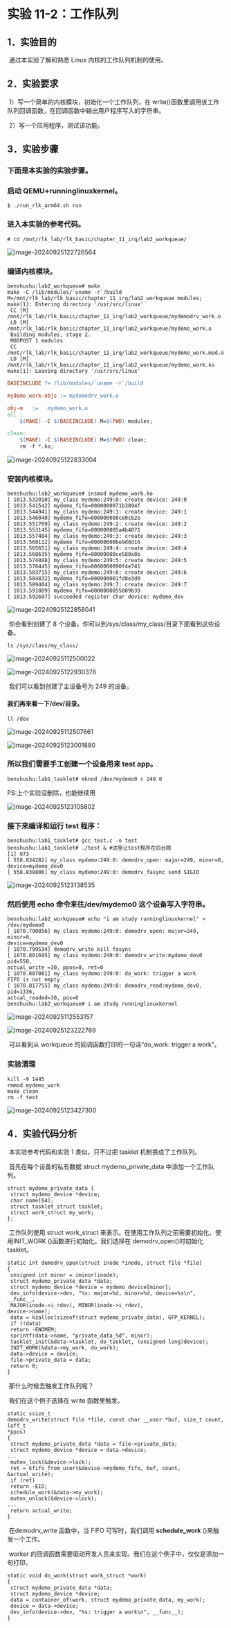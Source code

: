 # 实验 11-2：工作队列

## 1．实验目的

​		通过本实验了解和熟悉 Linux 内核的工作队列机制的使用。

## 2．实验要求

​		1）写一个简单的内核模块，初始化一个工作队列，在 write()函数里调用该工作队列回调函数，在回调函数中输出用户程序写入的字符串。

​		2）写一个应用程序，测试该功能。

## 3．实验步骤

### 下面是本实验的实验步骤。

### 启动 QEMU+runninglinuxkernel。

```
$ ./run_rlk_arm64.sh run
```

### 进入本实验的参考代码。

```
# cd /mnt/rlk_lab/rlk_basic/chapter_11_irq/lab2_workqueue/
```

![image-20240925122726564](image/image-20240925122726564.png)

### 编译内核模块。

```shell
benshushu:lab2_workqueue# make
make -C /lib/modules/`uname -r`/build 
M=/mnt/rlk_lab/rlk_basic/chapter_11_irq/lab2_workqueue modules;
make[1]: Entering directory '/usr/src/linux'
 CC [M] 
/mnt/rlk_lab/rlk_basic/chapter_11_irq/lab2_workqueue/mydemodrv_work.o
 LD [M] /mnt/rlk_lab/rlk_basic/chapter_11_irq/lab2_workqueue/mydemo_work.o
 Building modules, stage 2.
 MODPOST 1 modules
 CC 
/mnt/rlk_lab/rlk_basic/chapter_11_irq/lab2_workqueue/mydemo_work.mod.o
 LD [M] /mnt/rlk_lab/rlk_basic/chapter_11_irq/lab2_workqueue/mydemo_work.ko
make[1]: Leaving directory '/usr/src/linux'
```

```makefile
BASEINCLUDE ?= /lib/modules/`uname -r`/build

mydemo_work-objs := mydemodrv_work.o 

obj-m	:=   mydemo_work.o
all : 
	$(MAKE) -C $(BASEINCLUDE) M=$(PWD) modules;

clean:
	$(MAKE) -C $(BASEINCLUDE) M=$(PWD) clean;
	rm -f *.ko;
```

![image-20240925122833004](image/image-20240925122833004.png)



### 安装内核模块。

```
benshushu:lab2_workqueue# insmod mydemo_work.ko 
[ 1013.532010] my_class mydemo:249:0: create device: 249:0
[ 1013.541542] mydemo_fifo=0000000071b3894f
[ 1013.544941] my_class mydemo:249:1: create device: 249:1
[ 1013.546040] mydemo_fifo=000000008ce0c62e
[ 1013.551769] my_class mydemo:249:2: create device: 249:2
[ 1013.553145] mydemo_fifo=000000005a4b4071
[ 1013.557484] my_class mydemo:249:3: create device: 249:3
[ 1013.560112] mydemo_fifo=00000000be9d0d16
[ 1013.565651] my_class mydemo:249:4: create device: 249:4
[ 1013.568635] mydemo_fifo=00000000ce580a8b
[ 1013.574888] my_class mydemo:249:5: create device: 249:5
[ 1013.576445] mydemo_fifo=0000000090f4e741
[ 1013.583715] my_class mydemo:249:6: create device: 249:6
[ 1013.584832] mydemo_fifo=000000001fd8e3d0
[ 1013.589404] my_class mydemo:249:7: create device: 249:7
[ 1013.591889] mydemo_fifo=0000000055809b39
[ 1013.592697] succeeded register char device: mydemo_dev
```

![image-20240925122858041](image/image-20240925122858041.png)

​		你会看到创建了 8 个设备。你可以到/sys/class/my_class/目录下面看到这些设备。

```
ls /sys/class/my_class/
```

![image-20240925112500022](image/image-20240925112500022.png)

![image-20240925122930378](image/image-20240925122930378.png)

​		我们可以看到创建了主设备号为 249 的设备。

#### 		我们再来看一下/dev/目录。

```
ll /dev
```

![image-20240925112507661](image/image-20240925112507661.png)

![image-20240925123001880](image/image-20240925123001880.png)

### 		所以我们需要手工创建一个设备用来 test app。

```
benshushu:lab1_tasklet# mknod /dev/mydemo0 c 249 0
```

PS:上个实验没删除，也能继续用

![image-20240925123105802](image/image-20240925123105802.png)

### 接下来编译和运行 test 程序：

```shell
benshushu:lab1_tasklet# gcc test.c -o test
benshushu:lab1_tasklet# ./test & #这里让test程序在后台跑
[1] 973
[ 558.834282] my_class mydemo:249:0: demodrv_open: major=249, minor=0, 
device=mydemo_dev0
[ 558.838806] my_class mydemo:249:0: demodrv_fasync send SIGIO
```

![image-20240925123138535](image/image-20240925123138535.png)

### 然后使用 echo 命令来往/dev/mydemo0 这个设备写入字符串。

```shell
benshushu:lab2_workqueue# echo "i am study runninglinuxkernel" > /dev/mydemo0
[ 1070.790856] my_class mydemo:249:0: demodrv_open: major=249, minor=0, 
device=mydemo_dev0
[ 1070.799534] demodrv_write kill fasync
[ 1070.801695] my_class mydemo:249:0: demodrv_write:mydemo_dev0 pid=550, 
actual_write =30, ppos=0, ret=0
[ 1070.807081] my_class mydemo:249:0: do_work: trigger a work
FIFO is not empty
[ 1070.817755] my_class mydemo:249:0: demodrv_read:mydemo_dev0, pid=1336, 
actual_readed=30, pos=0
benshushu:lab2_workqueue# i am study runninglinuxkernel
```

![image-20240925112553157](image/image-20240925112553157.png)

![image-20240925123222769](image/image-20240925123222769.png)

​		可以看到从 workqueue 的回调函数打印的一句话“do_work: trigger a work”。

### 实验清理

```
kill -9 1445
rmmod mydemo_work
make clean
rm -f test
```

![image-20240925123427300](image/image-20240925123427300.png)

## 4．实验代码分析

​		本实验参考代码和实验 1 类似，只不过把 tasklet 机制换成了工作队列。

​		首先在每个设备的私有数据 struct mydemo_private_data 中添加一个工作队列。

```
struct mydemo_private_data {
 struct mydemo_device *device;
 char name[64];
 struct tasklet_struct tasklet;
 struct work_struct my_work;
};
```

​		工作队列使用 struct work_struct 来表示。在使用工作队列之前需要初始化，使用INIT_WORK ()函数进行初始化。我们选择在 demodrv_open()时初始化 tasklet。

```
static int demodrv_open(struct inode *inode, struct file *file)
{
 unsigned int minor = iminor(inode);
 struct mydemo_private_data *data;
 struct mydemo_device *device = mydemo_device[minor];
 dev_info(device->dev, "%s: major=%d, minor=%d, device=%s\n", __func__,
 MAJOR(inode->i_rdev), MINOR(inode->i_rdev), 
device->name);
 data = kzalloc(sizeof(struct mydemo_private_data), GFP_KERNEL);
 if (!data)
 return -ENOMEM;
 sprintf(data->name, "private_data_%d", minor);
 tasklet_init(&data->tasklet, do_tasklet, (unsigned long)device);
 INIT_WORK(&data->my_work, do_work);
 data->device = device;
 file->private_data = data;
 return 0;
}
```

​		那什么时候去触发工作队列呢？

​		我们在这个例子选择在 write 函数里触发。

```
static ssize_t
demodrv_write(struct file *file, const char __user *buf, size_t count, loff_t 
*ppos)
{
 struct mydemo_private_data *data = file->private_data;
 struct mydemo_device *device = data->device;
...
 mutex_lock(&device->lock);
 ret = kfifo_from_user(&device->mydemo_fifo, buf, count, 
&actual_write);
 if (ret)
 return -EIO;
 schedule_work(&data->my_work);
 mutex_unlock(&device->lock);
...
 return actual_write;
}
```

​		 在demodrv_write 函数中，当 FIFO 可写时，我们调用 **schedule_work** ()来触发一个工作。

​		worker 的回调函数需要驱动开发人员来实现。我们在这个例子中，仅仅是添加一句打印。

```
static void do_work(struct work_struct *work)
{
 struct mydemo_private_data *data;
 struct mydemo_device *device;
 data = container_of(work, struct mydemo_private_data, my_work);
 device = data->device;
 dev_info(device->dev, "%s: trigger a work\n", __func__);
}
```

